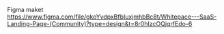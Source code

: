 Figma maket 
https://www.figma.com/file/gkoYvdpxBfbIuxjmhbBc8t/Whitepace---SaaS-Landing-Page-(Community)?type=design&t=8r0hIzcOQjqrfEdo-6
